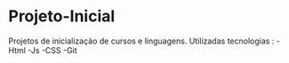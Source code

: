 # Projeto-Inicial
Projetos de inicialização de cursos e linguagens.
Utilizadas tecnologias :
-Html
-Js
-CSS
-Git
